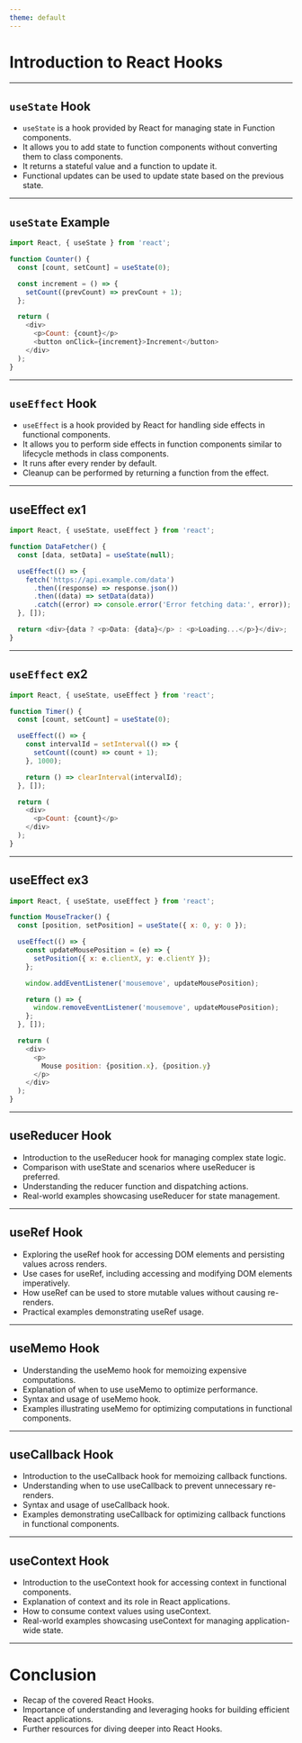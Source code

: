 ```yaml
---
theme: default
---
```


# Introduction to React Hooks

---

## `useState` Hook

- `useState` is a hook provided by React for managing state in Function components.
- It allows you to add state to function components without converting them to class components.
- It returns a stateful value and a function to update it.
- Functional updates can be used to update state based on the previous state.

---

## `useState` Example

```js
import React, { useState } from 'react';

function Counter() {
  const [count, setCount] = useState(0);

  const increment = () => {
    setCount((prevCount) => prevCount + 1);
  };

  return (
    <div>
      <p>Count: {count}</p>
      <button onClick={increment}>Increment</button>
    </div>
  );
}
```

---

## `useEffect` Hook

- `useEffect` is a hook provided by React for handling side effects in functional components.
- It allows you to perform side effects in function components similar to lifecycle methods in class components.
- It runs after every render by default.
- Cleanup can be performed by returning a function from the effect.

---

## useEffect ex1

```js
import React, { useState, useEffect } from 'react';

function DataFetcher() {
  const [data, setData] = useState(null);

  useEffect(() => {
    fetch('https://api.example.com/data')
      .then((response) => response.json())
      .then((data) => setData(data))
      .catch((error) => console.error('Error fetching data:', error));
  }, []);

  return <div>{data ? <p>Data: {data}</p> : <p>Loading...</p>}</div>;
}
```

---

## `useEffect` ex2

```js
import React, { useState, useEffect } from 'react';

function Timer() {
  const [count, setCount] = useState(0);

  useEffect(() => {
    const intervalId = setInterval(() => {
      setCount((count) => count + 1);
    }, 1000);

    return () => clearInterval(intervalId);
  }, []);

  return (
    <div>
      <p>Count: {count}</p>
    </div>
  );
}
```

---

## useEffect ex3

```js
import React, { useState, useEffect } from 'react';

function MouseTracker() {
  const [position, setPosition] = useState({ x: 0, y: 0 });

  useEffect(() => {
    const updateMousePosition = (e) => {
      setPosition({ x: e.clientX, y: e.clientY });
    };

    window.addEventListener('mousemove', updateMousePosition);

    return () => {
      window.removeEventListener('mousemove', updateMousePosition);
    };
  }, []);

  return (
    <div>
      <p>
        Mouse position: {position.x}, {position.y}
      </p>
    </div>
  );
}
```

---

## useReducer Hook

- Introduction to the useReducer hook for managing complex state logic.
- Comparison with useState and scenarios where useReducer is preferred.
- Understanding the reducer function and dispatching actions.
- Real-world examples showcasing useReducer for state management.

---

## useRef Hook

- Exploring the useRef hook for accessing DOM elements and persisting values across renders.
- Use cases for useRef, including accessing and modifying DOM elements imperatively.
- How useRef can be used to store mutable values without causing re-renders.
- Practical examples demonstrating useRef usage.

---

## useMemo Hook

- Understanding the useMemo hook for memoizing expensive computations.
- Explanation of when to use useMemo to optimize performance.
- Syntax and usage of useMemo hook.
- Examples illustrating useMemo for optimizing computations in functional components.

---

## useCallback Hook

- Introduction to the useCallback hook for memoizing callback functions.
- Understanding when to use useCallback to prevent unnecessary re-renders.
- Syntax and usage of useCallback hook.
- Examples demonstrating useCallback for optimizing callback functions in functional components.

---

## useContext Hook

- Introduction to the useContext hook for accessing context in functional components.
- Explanation of context and its role in React applications.
- How to consume context values using useContext.
- Real-world examples showcasing useContext for managing application-wide state.

---

# Conclusion

- Recap of the covered React Hooks.
- Importance of understanding and leveraging hooks for building efficient React applications.
- Further resources for diving deeper into React Hooks.
